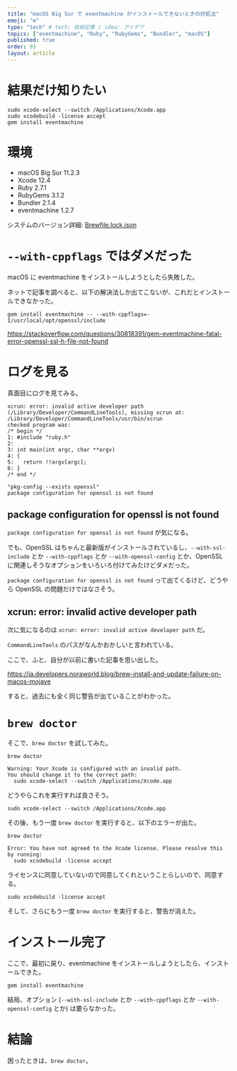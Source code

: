 ```yaml
---
title: "macOS Big Sur で eventmachine がインストールできないときの対処法"
emoji: "⚙️"
type: "tech" # tech: 技術記事 / idea: アイデア
topics: ["eventmachine", "Ruby", "RubyGems", "Bundler", "macOS"]
published: true
order: 93
layout: article
---
```


# 結果だけ知りたい
```shell:Shell
sudo xcode-select --switch /Applications/Xcode.app
sudo xcodebuild -license accept
gem install eventmachine
```


# 環境
* macOS Big Sur 11.2.3
* Xcode 12.4
* Ruby 2.7.1
* RubyGems 3.1.2
* Bundler 2.1.4
* eventmachine 1.2.7

システムのバージョン詳細: [Brewfile.lock.json](https://github.com/noraworld/dotfiles/blob/6f63a6e8266c21a0ea7557d111d80c1c7eaf222d/core/Brewfile.lock.json)


# `--with-cppflags` ではダメだった
macOS に eventmachine をインストールしようとしたら失敗した。

ネットで記事を調べると、以下の解決法しか出てこないが、これだとインストールできなかった。

```shell:Shell
gem install eventmachine -- --with-cppflags=-I/usr/local/opt/openssl/include
```

https://stackoverflow.com/questions/30818391/gem-eventmachine-fatal-error-openssl-ssl-h-file-not-found


# ログを見る
真面目にログを見てみる。

```log:/Users/noraworld/.anyenv/envs/rbenv/versions/2.7.1/lib/ruby/gems/2.7.0/extensions/x86_64-darwin-19/2.7.0/eventmachine-1.2.7/mkmf.log
xcrun: error: invalid active developer path (/Library/Developer/CommandLineTools), missing xcrun at: /Library/Developer/CommandLineTools/usr/bin/xcrun
checked program was:
/* begin */
1: #include "ruby.h"
2:
3: int main(int argc, char **argv)
4: {
5:   return !!argv[argc];
6: }
/* end */

"pkg-config --exists openssl"
package configuration for openssl is not found
```

## package configuration for openssl is not found
`package configuration for openssl is not found` が気になる。

でも、OpenSSL はちゃんと最新版がインストールされているし、`--with-ssl-include` とか `--with-cppflags` とか `--with-openssl-config` とか、OpenSSL に関連しそうなオプションをいろいろ付けてみたけどダメだった。

`package configuration for openssl is not found` って出てくるけど、どうやら OpenSSL の問題だけではなさそう。

## xcrun: error: invalid active developer path
次に気になるのは `xcrun: error: invalid active developer path` だ。

`CommandLineTools` のパスがなんかおかしいと言われている。

ここで、ふと、自分が以前に書いた記事を思い出した。

https://ja.developers.noraworld.blog/brew-install-and-update-failure-on-macos-mojave

すると、過去にも全く同じ警告が出ていることがわかった。


# `brew doctor`
そこで、`brew doctor` を試してみた。

```shell:Shell
brew doctor
```

```
Warning: Your Xcode is configured with an invalid path.
You should change it to the correct path:
  sudo xcode-select --switch /Applications/Xcode.app
```

どうやらこれを実行すれば良さそう。

```shell:Shell
sudo xcode-select --switch /Applications/Xcode.app
```

その後、もう一度 `brew doctor` を実行すると、以下のエラーが出た。

```shell:Shell
brew doctor
```

```
Error: You have not agreed to the Xcode license. Please resolve this by running:
  sudo xcodebuild -license accept
```

ライセンスに同意していないので同意してくれということらしいので、同意する。

```shell:Shell
sudo xcodebuild -license accept
```

そして、さらにもう一度 `brew doctor` を実行すると、警告が消えた。


# インストール完了
ここで、最初に戻り、eventmachine をインストールしようとしたら、インストールできた。

```
gem install eventmachine
```

結局、オプション (`--with-ssl-include` とか `--with-cppflags` とか `--with-openssl-config` とか) は要らなかった。


# 結論
困ったときは、`brew doctor`。
